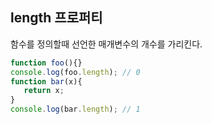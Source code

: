 ## length 프로퍼티

함수를 정의할때 선언한 매개변수의 개수를 가리킨다.

```js
function foo(){}
console.log(foo.length); // 0
function bar(x){
   return x;
}
console.log(bar.length); // 1
```


